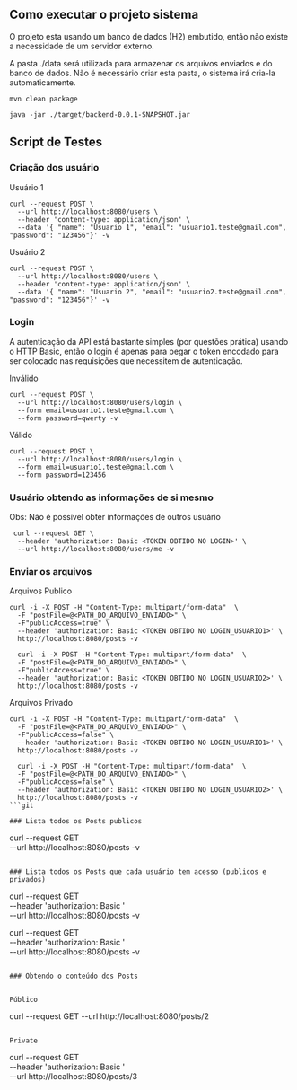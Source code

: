 
## Como executar o projeto sistema

O projeto esta usando um banco de dados (H2) embutido, então não existe a necessidade de um servidor externo.

A pasta ./data será utilizada para armazenar os arquivos enviados e do banco de dados. Não é necessário criar esta pasta, o sistema irá cria-la automaticamente.

```
mvn clean package

java -jar ./target/backend-0.0.1-SNAPSHOT.jar
```

## Script de Testes

### Criação dos usuário

Usuário 1

```
curl --request POST \
  --url http://localhost:8080/users \
  --header 'content-type: application/json' \
  --data '{ "name": "Usuario 1", "email": "usuario1.teste@gmail.com", "password": "123456"}' -v
```

Usuário 2

```
curl --request POST \
  --url http://localhost:8080/users \
  --header 'content-type: application/json' \
  --data '{ "name": "Usuario 2", "email": "usuario2.teste@gmail.com", "password": "123456"}' -v
```

### Login

A autenticação da API está bastante simples (por questões prática) usando o HTTP Basic, então o login é apenas para pegar o token encodado para ser colocado nas requisições que necessitem de autenticação.


Inválido

```
curl --request POST \
  --url http://localhost:8080/users/login \
  --form email=usuario1.teste@gmail.com \
  --form password=qwerty -v
```

Válido 

```
curl --request POST \
  --url http://localhost:8080/users/login \
  --form email=usuario1.teste@gmail.com \
  --form password=123456
```


  
### Usuário obtendo as informações de si mesmo

Obs: Não é possível obter informações de outros usuário

``` 
 curl --request GET \
  --header 'authorization: Basic <TOKEN OBTIDO NO LOGIN>' \
  --url http://localhost:8080/users/me -v
 ```
 
### Enviar os arquivos

Arquivos Publico 


``` 
curl -i -X POST -H "Content-Type: multipart/form-data"  \
  -F "postFile=@<PATH_DO_ARQUIVO_ENVIADO>" \
  -F"publicAccess=true" \
  --header 'authorization: Basic <TOKEN OBTIDO NO LOGIN_USUARIO1>' \
  http://localhost:8080/posts -v
  
  curl -i -X POST -H "Content-Type: multipart/form-data"  \
  -F "postFile=@<PATH_DO_ARQUIVO_ENVIADO>" \
  -F"publicAccess=true" \
  --header 'authorization: Basic <TOKEN OBTIDO NO LOGIN_USUARIO2>' \
  http://localhost:8080/posts -v
```
  
Arquivos Privado 

``` 
curl -i -X POST -H "Content-Type: multipart/form-data"  \
  -F "postFile=@<PATH_DO_ARQUIVO_ENVIADO>" \
  -F"publicAccess=false" \
  --header 'authorization: Basic <TOKEN OBTIDO NO LOGIN_USUARIO1>' \
  http://localhost:8080/posts -v
  
  curl -i -X POST -H "Content-Type: multipart/form-data"  \
  -F "postFile=@<PATH_DO_ARQUIVO_ENVIADO>" \
  -F"publicAccess=false" \
  --header 'authorization: Basic <TOKEN OBTIDO NO LOGIN_USUARIO2>' \
  http://localhost:8080/posts -v
```git

### Lista todos os Posts publicos

``` 
 curl --request GET \
  --url http://localhost:8080/posts -v
 ```

### Lista todos os Posts que cada usuário tem acesso (publicos e privados)

``` 
 curl --request GET \
 --header 'authorization: Basic <TOKEN OBTIDO NO LOGIN_USUARIO1>' \
  --url http://localhost:8080/posts -v
  
 curl --request GET \
 --header 'authorization: Basic <TOKEN OBTIDO NO LOGIN_USUARIO2>' \
  --url http://localhost:8080/posts -v
  
 ```
 
### Obtendo o conteúdo dos Posts
 

Público

 ```
 curl --request GET   --url http://localhost:8080/posts/2
 ```
 
Private

 ```
curl --request GET \
  --header 'authorization: Basic <TOKEN OBTIDO NO LOGIN_USUARIO2>'  
  --url http://localhost:8080/posts/3 
 ```
  